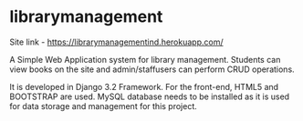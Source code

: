 # librarymanagement
Site link - https://librarymanagementind.herokuapp.com/

A Simple Web Application system for library management. Students can view books on the site and admin/staffusers can perform CRUD operations.

It is developed in Django 3.2 Framework. For the front-end, HTML5 and BOOTSTRAP are used.
MySQL database needs to be installed as it is used for data storage and management for this project.
